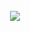 
<div align="center">
  
</div>

    
  <div style="display: inline_block" align="center"><br>
     <img src="https://skillicons.dev/icons?i=nodejs,react,docker,postgresql,java,spring" />
  

</div>



